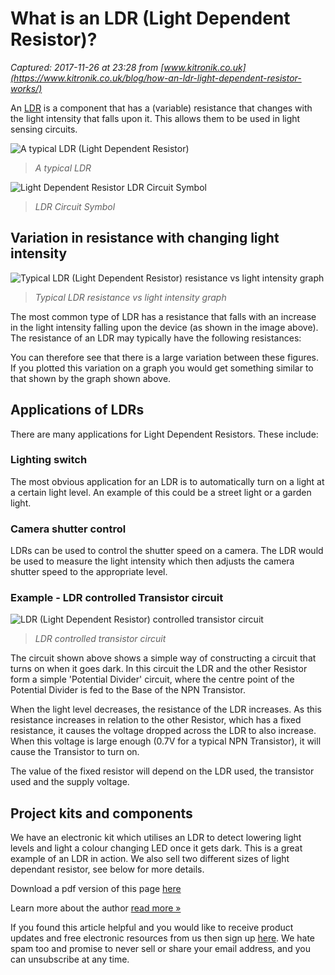 # What is an LDR (Light Dependent Resistor)?

_Captured: 2017-11-26 at 23:28 from [www.kitronik.co.uk](https://www.kitronik.co.uk/blog/how-an-ldr-light-dependent-resistor-works/)_

An [LDR](https://www.kitronik.co.uk/products/components/leds/light-sensors/) is a component that has a (variable) resistance that changes with the light intensity that falls upon it. This allows them to be used in light sensing circuits.

![A typical LDR \(Light Dependent Resistor\)](https://www.kitronik.co.uk/wp/wp-content/uploads/2015/03/how_a_light_dependant_resistor_works_typical_ldr.jpg)

> _A typical LDR_

![Light Dependent Resistor LDR Circuit Symbol](https://www.kitronik.co.uk/wp/wp-content/uploads/2015/03/how_a-light_depedant_resistor_works_circuit_symbol.jpg)

> _LDR Circuit Symbol_

## Variation in resistance with changing light intensity

![Typical LDR \(Light Dependent Resistor\) resistance vs light intensity graph](https://www.kitronik.co.uk/wp/wp-content/uploads/2015/03/how_a-light_depedant_resistor_works_resistance_v_light_intensity.jpg)

> _Typical LDR resistance vs light intensity graph_

The most common type of LDR has a resistance that falls with an increase in the light intensity falling upon the device (as shown in the image above). The resistance of an LDR may typically have the following resistances:

You can therefore see that there is a large variation between these figures. If you plotted this variation on a graph you would get something similar to that shown by the graph shown above.

## Applications of LDRs

There are many applications for Light Dependent Resistors. These include:

### Lighting switch

The most obvious application for an LDR is to automatically turn on a light at a certain light level. An example of this could be a street light or a garden light.

### Camera shutter control

LDRs can be used to control the shutter speed on a camera. The LDR would be used to measure the light intensity which then adjusts the camera shutter speed to the appropriate level.

### Example - LDR controlled Transistor circuit

![LDR \(Light Dependent Resistor\) controlled transistor circuit](https://www.kitronik.co.uk/wp/wp-content/uploads/2015/03/how_a-light_depedant_resistor_works_ldr_controlled_transistor_circuit.jpg)

> _LDR controlled transistor circuit_

The circuit shown above shows a simple way of constructing a circuit that turns on when it goes dark. In this circuit the LDR and the other Resistor form a simple 'Potential Divider' circuit, where the centre point of the Potential Divider is fed to the Base of the NPN Transistor.

When the light level decreases, the resistance of the LDR increases. As this resistance increases in relation to the other Resistor, which has a fixed resistance, it causes the voltage dropped across the LDR to also increase. When this voltage is large enough (0.7V for a typical NPN Transistor), it will cause the Transistor to turn on.

The value of the fixed resistor will depend on the LDR used, the transistor used and the supply voltage.

## Project kits and components

We have an electronic kit which utilises an LDR to detect lowering light levels and light a colour changing LED once it gets dark. This is a great example of an LDR in action. We also sell two different sizes of light dependant resistor, see below for more details.

Download a pdf version of this page [here](https://www.kitronik.co.uk/pdf/How_an_LDR_works.pdf)

Learn more about the author [read more »](https://www.kitronik.co.uk/about/geoff-hampson/)

If you found this article helpful and you would like to receive product updates and free electronic resources from us then sign up [here](http://eepurl.com/e6BGI). We hate spam too and promise to never sell or share your email address, and you can unsubscribe at any time.
